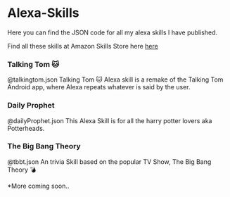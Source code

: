 # Alexa-Skills
Here you can find the JSON code for all my alexa skills I have published.

Find all these skills at Amazon Skills Store here [here](https://www.amazon.in/s?k=Harsh+maheshwari&i=alexa-skills&ref=nb_sb_noss)



### **Talking Tom** 🐱

  @talkingtom.json
  Talking Tom 🐱 Alexa skill is a remake of the Talking Tom Android app, where Alexa repeats whatever is said by the user.

### **Daily Prophet**
  @dailyProphet.json
  This Alexa Skill is for all the harry potter lovers aka Potterheads. 
  
### **The Big Bang Theory**

  @tbbt.json
    An trivia Skill based on the popular TV Show, The Big Bang Theory 💣
    
    
    
    
*More coming soon..
